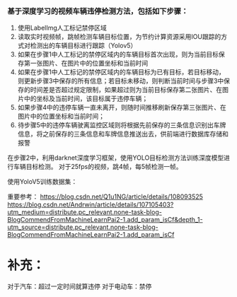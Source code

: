 ### 基于深度学习的视频车辆违停检测方法，包括如下步骤：

1.	使用LabelImg人工标记禁停区域
2.	读取实时视频帧，跳帧检测车辆目标位置，为节约计算资源采用IOU跟踪的方式对检测出的车辆目标进行跟踪（Yolov5）
3.	如果在步骤1中人工标记的禁停区域内的车辆目标首次出现，则为当前目标保存第一张图片、在图片中的位置坐标和当前时间
4.	如果在步骤1中人工标记的禁停区域内的车辆目标为已有目标，若目标移动，则更新步骤3中保存的所有信息；若目标未移动，则判断当前时间与步骤3中保存的时间差是否超过规定限制，如果超过则为当前目标保存第二张图片、在图片中的坐标及当前时间，该目标属于违停车辆；
5.	如果步骤4中的违停车辆一直未离开，则随时间推移刷新保存第三张图片、在图片中的位置坐标和当前时间；
6.	待步骤5中的违停车辆驶离监控区域则将根据先前保存的三条信息识别出车牌信息，将之前保存的三条信息和车牌信息推送出去，供前端进行数据库存储和报警

在步骤2中，利用darknet深度学习框架，使用YOLO目标检测方法训练深度模型进行车辆目标检测。
对于25fps的视频，跳4帧，每5帧检测一帧。

使用YoloV5训练数据集：

重要参考：
https://blog.csdn.net/Q1u1NG/article/details/108093525
https://blog.csdn.net/Andrwin/article/details/107105403?utm_medium=distribute.pc_relevant.none-task-blog-BlogCommendFromMachineLearnPai2-1.add_param_isCf&depth_1-utm_source=distribute.pc_relevant.none-task-blog-BlogCommendFromMachineLearnPai2-1.add_param_isCf
# 补充：
对于汽车：超过一定时间就算违停
对于电动车：禁停

